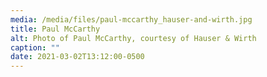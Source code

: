 ```yaml
---
media: /media/files/paul-mccarthy_hauser-and-wirth.jpg
title: Paul McCarthy
alt: Photo of Paul McCarthy, courtesy of Hauser & Wirth
caption: ""
date: 2021-03-02T13:12:00-0500
---
```

